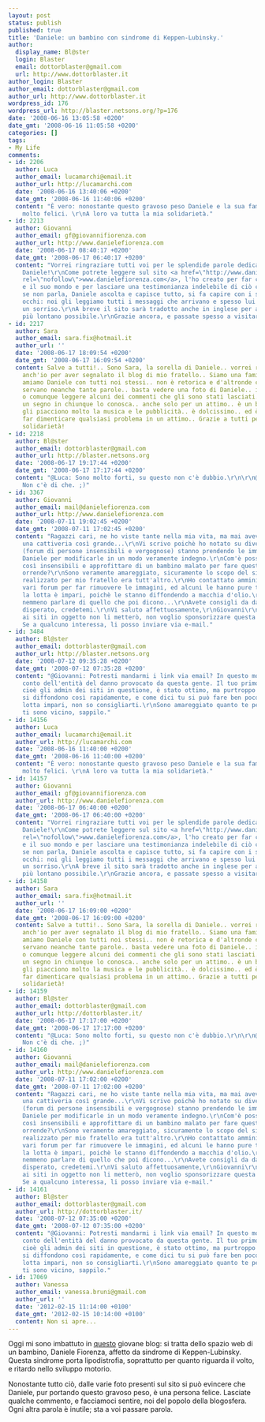 ```yaml
---
layout: post
status: publish
published: true
title: 'Daniele: un bambino con sindrome di Keppen-Lubinsky.'
author:
  display_name: Bl@ster
  login: Blaster
  email: dottorblaster@gmail.com
  url: http://www.dottorblaster.it
author_login: Blaster
author_email: dottorblaster@gmail.com
author_url: http://www.dottorblaster.it
wordpress_id: 176
wordpress_url: http://blaster.netsons.org/?p=176
date: '2008-06-16 13:05:58 +0200'
date_gmt: '2008-06-16 11:05:58 +0200'
categories: []
tags:
- My Life
comments:
- id: 2206
  author: Luca
  author_email: lucamarchi@email.it
  author_url: http://lucamarchi.com
  date: '2008-06-16 13:40:06 +0200'
  date_gmt: '2008-06-16 11:40:06 +0200'
  content: "È vero: nonostante questo gravoso peso Daniele e la sua famiglia sono
    molto felici. \r\nA loro va tutta la mia solidarietà."
- id: 2213
  author: Giovanni
  author_email: gf@giovannifiorenza.com
  author_url: http://www.danielefiorenza.com
  date: '2008-06-17 08:40:17 +0200'
  date_gmt: '2008-06-17 06:40:17 +0200'
  content: "Vorrei ringraziare tutti voi per le splendide parole dedicate a mio fratello
    Daniele!\r\nCome potrete leggere sul sito <a href=\"http://www.danielefiorenza.com\"
    rel=\"nofollow\">www.danielefiorenza.com</a>, l'ho creato per far conoscere Daniele
    e il suo mondo e per lasciare una testimonianza indelebile di ciò che è Daniele.\r\nAnche
    se non parla, Daniele ascolta e capisce tutto, si fa capire con i suoi bellissimi
    occhi: noi gli leggiamo tutti i messaggi che arrivano e spesso lui risponde con
    un sorriso.\r\nA breve il sito sarà tradotto anche in inglese per arrivare il
    più lontano possibile.\r\nGrazie ancora, e passate spesso a visitarci e scriverci!"
- id: 2217
  author: Sara
  author_email: sara.fix@hotmail.it
  author_url: ''
  date: '2008-06-17 18:09:54 +0200'
  date_gmt: '2008-06-17 16:09:54 +0200'
  content: Salve a tutti!.. Sono Sara, la sorella di Daniele.. vorrei ringraziare
    anch'io per aver segnalato il blog di mio fratello.. Siamo una famiglia felice..
    amiamo Daniele con tutti noi stessi.. non è retorica e d'altronde credo che non
    servano neanche tante parole.. basta vedere una foto di Daniele.. il suo sorriso..
    o comunque leggere alcuni dei commenti che gli sono stati lasciati.. Daniele lascia
    un segno in chiunque lo conosca.. anche solo per un attimo.. è un bimbo allegro,
    gli piacciono molto la musica e le pubblicità.. è dolcissimo.. ed è capace di
    far dimenticare qualsiasi problema in un attimo.. Grazie a tutti per la vostra
    solidarietà!
- id: 2218
  author: Bl@ster
  author_email: dottorblaster@gmail.com
  author_url: http://blaster.netsons.org
  date: '2008-06-17 19:17:44 +0200'
  date_gmt: '2008-06-17 17:17:44 +0200'
  content: "@Luca: Sono molto forti, su questo non c'è dubbio.\r\n\r\n@Giovanni, Sara:
    Non c'è di che. ;)"
- id: 3367
  author: Giovanni
  author_email: mail@danielefiorenza.com
  author_url: http://www.danielefiorenza.com
  date: '2008-07-11 19:02:45 +0200'
  date_gmt: '2008-07-11 17:02:45 +0200'
  content: "Ragazzi cari, ne ho viste tante nella mia vita, ma mai avevo pensato esistesse
    una cattiveria così grande...\r\nVi scrivo poichè ho notato su diversi forum americani
    (forum di persone insensibili e vergognose) stanno prendendo le immagini del piccolo
    Daniele per modificarle in un modo veramente indegno.\r\nCom'è possibile essere
    così insensibili e approfittare di un bambino malato per fare queste cose così
    orrende?\r\nSono veramente amareggiato, sicuramente lo scopo del sito che io ho
    realizzato per mio fratello era tutt'altro.\r\nHo contattato amministratori dei
    vari forum per far rimuovere le immagini, ed alcuni le hanno pure tolte, ma purtroppo
    la lotta è impari, poichè le stanno diffondendo a macchia d'olio.\r\nNon vi voglio
    nemmeno parlare di quello che poi dicono...\r\nAvete consigli da darmi? Sono veramente
    disperato, credetemi.\r\nVi saluto affettuosamente,\r\nGiovanni\r\n\r\nPS: I link
    ai siti in oggetto non li metterò, non voglio sponsorizzare questa \"gente\".
    Se a qualcuno interessa, li posso inviare via e-mail."
- id: 3484
  author: Bl@ster
  author_email: dottorblaster@gmail.com
  author_url: http://blaster.netsons.org
  date: '2008-07-12 09:35:28 +0200'
  date_gmt: '2008-07-12 07:35:28 +0200'
  content: "@Giovanni: Potresti mandarmi i link via email? In questo modo posso rendermi
    conto dell'entità del danno provocato da questa gente. Il tuo primo passo, contattare
    cioè gli admin dei siti in questione, è stato ottimo, ma purtroppo se le immagini
    si diffondono così rapidamente, e come dici tu si può fare ben poco poichè è una
    lotta impari, non so consigliarti.\r\nSono amareggiato quanto te per questa storia;
    ti sono vicino, sappilo."
- id: 14156
  author: Luca
  author_email: lucamarchi@email.it
  author_url: http://lucamarchi.com
  date: '2008-06-16 11:40:00 +0200'
  date_gmt: '2008-06-16 11:40:00 +0200'
  content: "È vero: nonostante questo gravoso peso Daniele e la sua famiglia sono
    molto felici. \r\nA loro va tutta la mia solidarietà."
- id: 14157
  author: Giovanni
  author_email: gf@giovannifiorenza.com
  author_url: http://www.danielefiorenza.com
  date: '2008-06-17 06:40:00 +0200'
  date_gmt: '2008-06-17 06:40:00 +0200'
  content: "Vorrei ringraziare tutti voi per le splendide parole dedicate a mio fratello
    Daniele!\r\nCome potrete leggere sul sito <a href=\"http://www.danielefiorenza.com\"
    rel=\"nofollow\">www.danielefiorenza.com</a>, l'ho creato per far conoscere Daniele
    e il suo mondo e per lasciare una testimonianza indelebile di ciò che è Daniele.\r\nAnche
    se non parla, Daniele ascolta e capisce tutto, si fa capire con i suoi bellissimi
    occhi: noi gli leggiamo tutti i messaggi che arrivano e spesso lui risponde con
    un sorriso.\r\nA breve il sito sarà tradotto anche in inglese per arrivare il
    più lontano possibile.\r\nGrazie ancora, e passate spesso a visitarci e scriverci!"
- id: 14158
  author: Sara
  author_email: sara.fix@hotmail.it
  author_url: ''
  date: '2008-06-17 16:09:00 +0200'
  date_gmt: '2008-06-17 16:09:00 +0200'
  content: Salve a tutti!.. Sono Sara, la sorella di Daniele.. vorrei ringraziare
    anch'io per aver segnalato il blog di mio fratello.. Siamo una famiglia felice..
    amiamo Daniele con tutti noi stessi.. non è retorica e d'altronde credo che non
    servano neanche tante parole.. basta vedere una foto di Daniele.. il suo sorriso..
    o comunque leggere alcuni dei commenti che gli sono stati lasciati.. Daniele lascia
    un segno in chiunque lo conosca.. anche solo per un attimo.. è un bimbo allegro,
    gli piacciono molto la musica e le pubblicità.. è dolcissimo.. ed è capace di
    far dimenticare qualsiasi problema in un attimo.. Grazie a tutti per la vostra
    solidarietà!
- id: 14159
  author: Bl@ster
  author_email: dottorblaster@gmail.com
  author_url: http://dottorblaster.it/
  date: '2008-06-17 17:17:00 +0200'
  date_gmt: '2008-06-17 17:17:00 +0200'
  content: "@Luca: Sono molto forti, su questo non c'è dubbio.\r\n\r\n@Giovanni, Sara:
    Non c'è di che. ;)"
- id: 14160
  author: Giovanni
  author_email: mail@danielefiorenza.com
  author_url: http://www.danielefiorenza.com
  date: '2008-07-11 17:02:00 +0200'
  date_gmt: '2008-07-11 17:02:00 +0200'
  content: "Ragazzi cari, ne ho viste tante nella mia vita, ma mai avevo pensato esistesse
    una cattiveria così grande...\r\nVi scrivo poichè ho notato su diversi forum americani
    (forum di persone insensibili e vergognose) stanno prendendo le immagini del piccolo
    Daniele per modificarle in un modo veramente indegno.\r\nCom'è possibile essere
    così insensibili e approfittare di un bambino malato per fare queste cose così
    orrende?\r\nSono veramente amareggiato, sicuramente lo scopo del sito che io ho
    realizzato per mio fratello era tutt'altro.\r\nHo contattato amministratori dei
    vari forum per far rimuovere le immagini, ed alcuni le hanno pure tolte, ma purtroppo
    la lotta è impari, poichè le stanno diffondendo a macchia d'olio.\r\nNon vi voglio
    nemmeno parlare di quello che poi dicono...\r\nAvete consigli da darmi? Sono veramente
    disperato, credetemi.\r\nVi saluto affettuosamente,\r\nGiovanni\r\n\r\nPS: I link
    ai siti in oggetto non li metterò, non voglio sponsorizzare questa \"gente\".
    Se a qualcuno interessa, li posso inviare via e-mail."
- id: 14161
  author: Bl@ster
  author_email: dottorblaster@gmail.com
  author_url: http://dottorblaster.it/
  date: '2008-07-12 07:35:00 +0200'
  date_gmt: '2008-07-12 07:35:00 +0200'
  content: "@Giovanni: Potresti mandarmi i link via email? In questo modo posso rendermi
    conto dell'entità del danno provocato da questa gente. Il tuo primo passo, contattare
    cioè gli admin dei siti in questione, è stato ottimo, ma purtroppo se le immagini
    si diffondono così rapidamente, e come dici tu si può fare ben poco poichè è una
    lotta impari, non so consigliarti.\r\nSono amareggiato quanto te per questa storia;
    ti sono vicino, sappilo."
- id: 17069
  author: Vanessa
  author_email: vanessa.bruni@gmail.com
  author_url: ''
  date: '2012-02-15 11:14:00 +0100'
  date_gmt: '2012-02-15 10:14:00 +0100'
  content: Non si apre...
---
```

<p>Oggi mi sono imbattuto in <a href="http://www.danielefiorenza.com/">questo</a> giovane blog: si tratta dello spazio web di un bambino, Daniele Fiorenza, affetto da sindrome di Keppen-Lubinsky. Questa sindrome porta lipodistrofia, soprattutto per quanto riguarda il volto, e ritardo nello sviluppo motorio.</p>
<p>Nonostante tutto ciò, dalle varie foto presenti sul sito si può evincere che Daniele, pur portando questo gravoso peso, è una persona felice. Lasciate qualche commento, e facciamoci sentire, noi del popolo della blogosfera. Ogni altra parola è inutile; sta a voi passare parola.</p>
